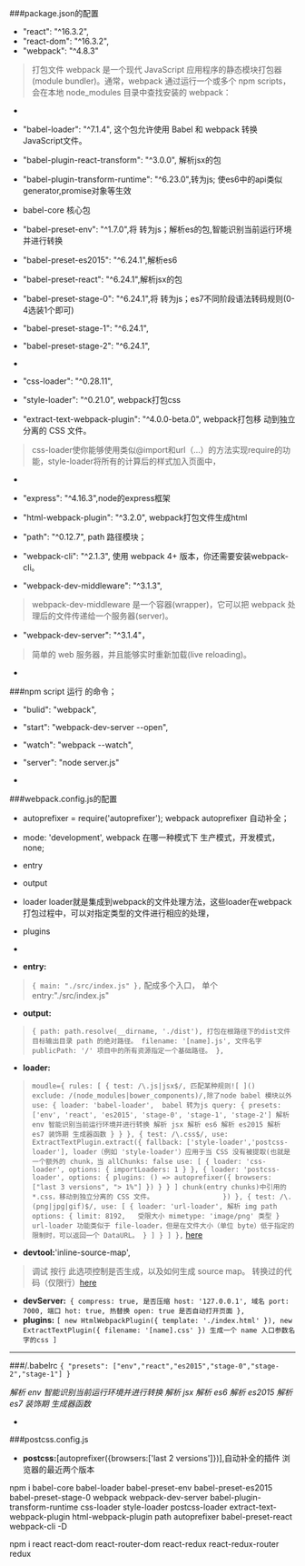 
###package.json的配置
 
  - "react": "^16.3.2", 
  - "react-dom": "^16.3.2",
  - "webpack": "^4.8.3"  

  >打包文件 webpack 是一个现代 JavaScript 应用程序的静态模块打包器(module bundler)。通常，webpack 通过运行一个或多个 npm scripts，会在本地 node_modules 目录中查找安装的 webpack：

-

  - "babel-loader": "^7.1.4", 这个包允许使用 Babel 和 webpack 转换JavaScript文件。
  - "babel-plugin-react-transform": "^3.0.0", 解析jsx的包
  - "babel-plugin-transform-runtime": "^6.23.0",转为js; 使es6中的api类似generator,promise对象等生效
  -  babel-core 核心包
  - "babel-preset-env": "^1.7.0",将 转为js；解析es的包,智能识别当前运行环境并进行转换
  - "babel-preset-es2015": "^6.24.1",解析es6
  - "babel-preset-react": "^6.24.1",解析jsx的包
  - "babel-preset-stage-0": "^6.24.1",将 转为js；es7不同阶段语法转码规则(0-4选装1个即可)
  - "babel-preset-stage-1": "^6.24.1",
  - "babel-preset-stage-2": "^6.24.1",

  
-

  - "css-loader": "^0.28.11",
  - "style-loader": "^0.21.0", webpack打包css
  - "extract-text-webpack-plugin": "^4.0.0-beta.0", webpack打包移 动到独立分离的 CSS 文件。

  > css-loader使你能够使用类似@import和url（...）的方法实现require的功能，style-loader将所有的计算后的样式加入页面中，

-

  - "express": "^4.16.3",node的express框架
  - "html-webpack-plugin": "^3.2.0", webpack打包文件生成html 
  - "path": "^0.12.7", path 路径模块；
  - "webpack-cli": "^2.1.3", 使用 webpack 4+ 版本，你还需要安装webpack-cli。
  - "webpack-dev-middleware": "^3.1.3",
  
  >webpack-dev-middleware 是一个容器(wrapper)，它可以把 webpack 处理后的文件传递给一个服务器(server)。
  
  - "webpack-dev-server": "^3.1.4"，
  
  >简单的 web 服务器，并且能够实时重新加载(live reloading)。
  
  
-

###npm script 运行 的命令；
  
  - "bulid": "webpack",
  - "start": "webpack-dev-server --open",
  - "watch": "webpack --watch",
  - "server": "node server.js"
  
-

###webpack.config.js的配置
   - autoprefixer = require('autoprefixer'); webpack autoprefixer 自动补全；
   - mode: 'development', webpack 在哪一种模式下 生产模式，开发模式，none;
   - entry
   - output 
   - loader loader就是集成到webpack的文件处理方法，这些loader在webpack打包过程中，可以对指定类型的文件进行相应的处理，
   - plugins
     
-

   - **entry:**
   
   >`{
        main: "./src/index.js"
    },` 配成多个入口， 单个 entry:"./src/index.js"
   - **output:**
   
   >`{
        path: path.resolve(__dirname, './dist'), 打包在根路径下的dist文件 目标输出目录 path 的绝对路径。
        filename: '[name].js', 文件名字 
        publicPath: '/' 项目中的所有资源指定一个基础路径。
    },`
   - **loader:**
   
   > `moudle={
        rules: [
            {
					            test: /\.js|jsx$/, 匹配某种规则![
]()                exclude: /(node_modules|bower_components)/,除了node babel 模块以外
                use: {
                    loader: 'babel-loader',  babel 转为js
                    query: {
                        presets: ['env', 'react', 'es2015', 'stage-0', 'stage-1', 'stage-2']
                    解析 env 智能识别当前运行环境并进行转换
                    解析 jsx
                    解析 es6
                    解析 es2015
                    解析 es7 装饰期 生成器函数
                    }
                }
            },
            {
                test: /\.css$/, use: ExtractTextPlugin.extract({
                    fallback: ['style-loader','postcss-loader'],
                    loader（例如 'style-loader'）应用于当 CSS 没有被提取(也就是一个额外的 chunk，当 allChunks: false
                    use: [
                        { loader: 'css-loader', options: { importLoaders: 1 } },
                        {
                            loader: 'postcss-loader', options: {
                                plugins: () =>
                                    autoprefixer({
                                        browsers: ["last 3 versions", "> 1%"]
                                    })
                            }
                        }
                    ]
                    chunk(entry chunks)中引用的 *.css，移动到独立分离的 CSS 文件。                
                })
            },
            {
                test: /\.(png|jpg|gif)$/,
                use: [
                  {
                    loader: 'url-loader', 解析 img path 
                    options: {
                      limit: 8192,   受限大小
                      mimetype: 'image/png' 类型
                    }
                    url-loader 功能类似于 file-loader，但是在文件大小（单位 byte）低于指定的限制时，可以返回一个 DataURL。
                  }
                ]
              }
        ]
    },`
   [here](https://webpack.docschina.org/loaders/postcss-loader/#install)
    
 - **devtool:**'inline-source-map',
  
 >调试 按行 此选项控制是否生成，以及如何生成 source map。
 转换过的代码（仅限行）[here](https://webpack.docschina.org/configuration/devtool/#devtool)
- **devServer:**` {
        compress: true, 是否压缩
        host: '127.0.0.1', 域名
        port: 7000, 端口
        hot: true, 热替换
        open: true 是否自动打开页面
    },`
- **plugins:** `[
        new HtmlWebpackPlugin({ template: './index.html' }),
        new ExtractTextPlugin({ filename: '[name].css' }) 生成一个 name 入口参数名字的css
    ]`
    
--- 
   
###/.babelrc
`{
  "presets": ["env","react","es2015","stage-0","stage-2","stage-1"]
}`

*解析 env 智能识别当前运行环境并进行转换
解析 jsx
解析 es6
解析 es2015
解析 es7 装饰期 生成器函数*


-

###postcss.config.js

  - **postcss:**[autoprefixer({browsers:['last 2 versions']})],自动补全的插件 浏览器的最近两个版本


npm i babel-core babel-loader babel-preset-env babel-preset-es2015 babel-preset-stage-0 webpack webpack-dev-server babel-plugin-transform-runtime  css-loader style-loader postcss-loader extract-text-webpack-plugin html-webpack-plugin path autoprefixer babel-preset-react webpack-cli -D

npm i react react-dom react-router-dom react-redux react-redux-router redux
